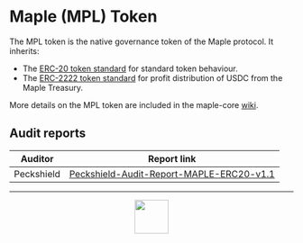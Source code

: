 # Maple (MPL) Token

The MPL token is the native governance token of the Maple protocol. It inherits:
- The [ERC-20 token standard](https://github.com/ethereum/EIPs/issues/20) for standard token behaviour.
- The [ERC-2222 token standard](https://github.com/ethereum/EIPs/issues/2222) for profit distribution of USDC from the Maple Treasury.

More details on the MPL token are included in the maple-core [wiki](https://github.com/maple-labs/maple-core/wiki/MPL-Token).

## Audit reports
| Auditor | Report link  |
|---|---|
| Peckshield  |  [Peckshield-Audit-Report-MAPLE-ERC20-v1.1](https://gateway.pinata.cloud/ipfs/QmcjqUDPzkQYZMULpLVoEhaPEibT9Fb6EVGvAWHTEFQQMj/PeckShield-Audit-Report-MAPLE-ERC20-v1.1.pdf) |

---


<p align="center">
  <img src="https://user-images.githubusercontent.com/44272939/116272468-ec610100-a74e-11eb-808c-63ca36212b7f.png" height="60" />
</p>
